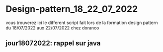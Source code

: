 # Design-pattern_18_22_07_2022
vous trouverez ici le different script fait lors de la formation design pattern du 18/07/2022 aux 22/07/2022 chez doranco
## jour18072022: rappel sur java
